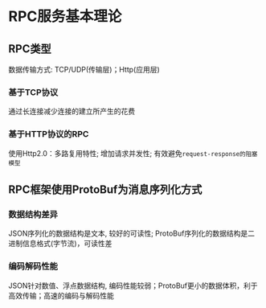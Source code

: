 # RPC服务基本理论

## RPC类型

数据传输方式: TCP/UDP(传输层)；Http(应用层)

### 基于TCP协议

通过长连接减少连接的建立所产生的花费

### 基于HTTP协议的RPC

使用Http2.0：多路复用特性; 增加请求并发性; 有效避免`request-response的阻塞模型`

## RPC框架使用ProtoBuf为消息序列化方式

### 数据结构差异

JSON序列化的数据结构是文本, 较好的可读性; ProtoBuf序列化的数据结构是二进制信息格式(字节流)，可读性差

### 编码解码性能

JSON针对数值、浮点数据结构, 编码性能较弱；ProtoBuf更小的数据体积，利于高效传输；高速的编码与解码性能
